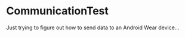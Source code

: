 CommunicationTest
=================

Just trying to figure out how to send data to an Android Wear device...